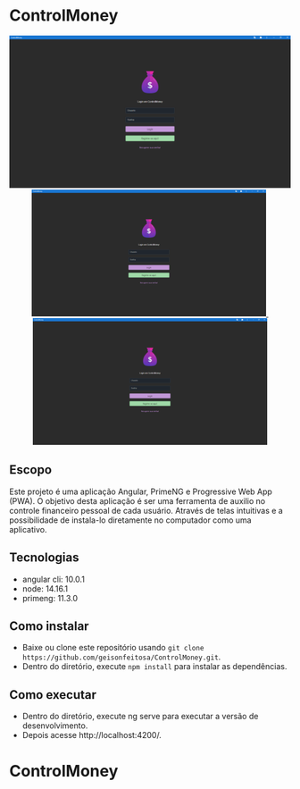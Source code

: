 # ControlMoney

<p align="center">
  <a href="#">
    <img width="950" src="./src/assets/images/print.png">
	<img width="420" src="./src/assets/images/print.png">&nbsp;
	<img width="420" src="./src/assets/images/print.png">
  </a>
</p>

## Escopo

Este projeto é uma aplicação Angular, PrimeNG e Progressive Web App (PWA).
O objetivo desta aplicação é ser uma ferramenta de auxilio no controle financeiro pessoal de cada usuário.
Através de telas intuitivas e a possibilidade de instala-lo diretamente no computador como uma aplicativo.

## Tecnologias

- angular cli: 10.0.1
- node: 14.16.1
- primeng: 11.3.0

## Como instalar

- Baixe ou clone este repositório usando `git clone https://github.com/geisonfeitosa/ControlMoney.git`.
- Dentro do diretório, execute `npm install` para instalar as dependências.

## Como executar

- Dentro do diretório, execute ng serve para executar a versão de desenvolvimento.
- Depois acesse http://localhost:4200/.

# ControlMoney